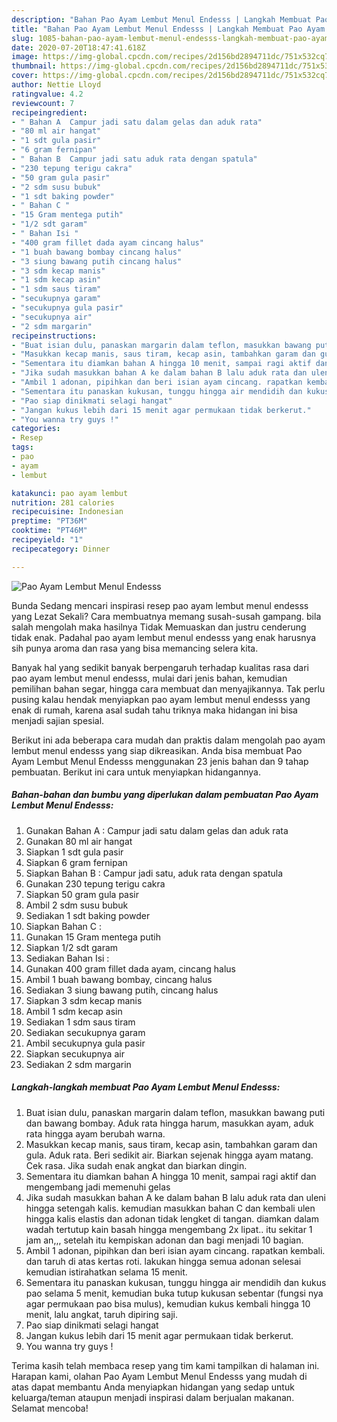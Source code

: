 ```yaml
---
description: "Bahan Pao Ayam Lembut Menul Endesss | Langkah Membuat Pao Ayam Lembut Menul Endesss Yang Lezat"
title: "Bahan Pao Ayam Lembut Menul Endesss | Langkah Membuat Pao Ayam Lembut Menul Endesss Yang Lezat"
slug: 1085-bahan-pao-ayam-lembut-menul-endesss-langkah-membuat-pao-ayam-lembut-menul-endesss-yang-lezat
date: 2020-07-20T18:47:41.618Z
image: https://img-global.cpcdn.com/recipes/2d156bd2894711dc/751x532cq70/pao-ayam-lembut-menul-endesss-foto-resep-utama.jpg
thumbnail: https://img-global.cpcdn.com/recipes/2d156bd2894711dc/751x532cq70/pao-ayam-lembut-menul-endesss-foto-resep-utama.jpg
cover: https://img-global.cpcdn.com/recipes/2d156bd2894711dc/751x532cq70/pao-ayam-lembut-menul-endesss-foto-resep-utama.jpg
author: Nettie Lloyd
ratingvalue: 4.2
reviewcount: 7
recipeingredient:
- " Bahan A  Campur jadi satu dalam gelas dan aduk rata"
- "80 ml air hangat"
- "1 sdt gula pasir"
- "6 gram fernipan"
- " Bahan B  Campur jadi satu aduk rata dengan spatula"
- "230 tepung terigu cakra"
- "50 gram gula pasir"
- "2 sdm susu bubuk"
- "1 sdt baking powder"
- " Bahan C "
- "15 Gram mentega putih"
- "1/2 sdt garam"
- " Bahan Isi "
- "400 gram fillet dada ayam cincang halus"
- "1 buah bawang bombay cincang halus"
- "3 siung bawang putih cincang halus"
- "3 sdm kecap manis"
- "1 sdm kecap asin"
- "1 sdm saus tiram"
- "secukupnya garam"
- "secukupnya gula pasir"
- "secukupnya air"
- "2 sdm margarin"
recipeinstructions:
- "Buat isian dulu, panaskan margarin dalam teflon, masukkan bawang puti dan bawang bombay. Aduk rata hingga harum, masukkan ayam, aduk rata hingga ayam berubah warna."
- "Masukkan kecap manis, saus tiram, kecap asin, tambahkan garam dan gula. Aduk rata. Beri sedikit air. Biarkan sejenak hingga ayam matang. Cek rasa. Jika sudah enak angkat dan biarkan dingin."
- "Sementara itu diamkan bahan A hingga 10 menit, sampai ragi aktif dan mengembang jadi memenuhi gelas"
- "Jika sudah masukkan bahan A ke dalam bahan B lalu aduk rata dan uleni hingga setengah kalis. kemudian masukkan bahan C dan kembali ulen hingga kalis elastis dan adonan tidak lengket di tangan. diamkan dalam wadah tertutup kain basah hingga mengembang 2x lipat.. itu sekitar 1 jam an,,, setelah itu kempiskan adonan dan bagi menjadi 10 bagian."
- "Ambil 1 adonan, pipihkan dan beri isian ayam cincang. rapatkan kembali. dan taruh di atas kertas roti. lakukan hingga semua adonan selesai kemudian istirahatkan selama 15 menit."
- "Sementara itu panaskan kukusan, tunggu hingga air mendidih dan kukus pao selama 5 menit, kemudian buka tutup kukusan sebentar (fungsi nya agar permukaan pao bisa mulus), kemudian kukus kembali hingga 10 menit, lalu angkat, taruh dipiring saji."
- "Pao siap dinikmati selagi hangat"
- "Jangan kukus lebih dari 15 menit agar permukaan tidak berkerut."
- "You wanna try guys !"
categories:
- Resep
tags:
- pao
- ayam
- lembut

katakunci: pao ayam lembut 
nutrition: 281 calories
recipecuisine: Indonesian
preptime: "PT36M"
cooktime: "PT46M"
recipeyield: "1"
recipecategory: Dinner

---
```



![Pao Ayam Lembut Menul Endesss](https://img-global.cpcdn.com/recipes/2d156bd2894711dc/751x532cq70/pao-ayam-lembut-menul-endesss-foto-resep-utama.jpg)

Bunda Sedang mencari inspirasi resep pao ayam lembut menul endesss yang Lezat Sekali? Cara membuatnya memang susah-susah gampang. bila salah mengolah maka hasilnya Tidak Memuaskan dan justru cenderung tidak enak. Padahal pao ayam lembut menul endesss yang enak harusnya sih punya aroma dan rasa yang bisa memancing selera kita.

Banyak hal yang sedikit banyak berpengaruh terhadap kualitas rasa dari pao ayam lembut menul endesss, mulai dari jenis bahan, kemudian pemilihan bahan segar, hingga cara membuat dan menyajikannya. Tak perlu pusing kalau hendak menyiapkan pao ayam lembut menul endesss yang enak di rumah, karena asal sudah tahu triknya maka hidangan ini bisa menjadi sajian spesial.




Berikut ini ada beberapa cara mudah dan praktis dalam mengolah pao ayam lembut menul endesss yang siap dikreasikan. Anda bisa membuat Pao Ayam Lembut Menul Endesss menggunakan 23 jenis bahan dan 9 tahap pembuatan. Berikut ini cara untuk menyiapkan hidangannya.

<!--inarticleads1-->

##### Bahan-bahan dan bumbu yang diperlukan dalam pembuatan Pao Ayam Lembut Menul Endesss:

1. Gunakan  Bahan A : Campur jadi satu dalam gelas dan aduk rata
1. Gunakan 80 ml air hangat
1. Siapkan 1 sdt gula pasir
1. Siapkan 6 gram fernipan
1. Siapkan  Bahan B : Campur jadi satu, aduk rata dengan spatula
1. Gunakan 230 tepung terigu cakra
1. Siapkan 50 gram gula pasir
1. Ambil 2 sdm susu bubuk
1. Sediakan 1 sdt baking powder
1. Siapkan  Bahan C :
1. Gunakan 15 Gram mentega putih
1. Siapkan 1/2 sdt garam
1. Sediakan  Bahan Isi :
1. Gunakan 400 gram fillet dada ayam, cincang halus
1. Ambil 1 buah bawang bombay, cincang halus
1. Sediakan 3 siung bawang putih, cincang halus
1. Siapkan 3 sdm kecap manis
1. Ambil 1 sdm kecap asin
1. Sediakan 1 sdm saus tiram
1. Sediakan secukupnya garam
1. Ambil secukupnya gula pasir
1. Siapkan secukupnya air
1. Sediakan 2 sdm margarin




<!--inarticleads2-->

##### Langkah-langkah membuat Pao Ayam Lembut Menul Endesss:

1. Buat isian dulu, panaskan margarin dalam teflon, masukkan bawang puti dan bawang bombay. Aduk rata hingga harum, masukkan ayam, aduk rata hingga ayam berubah warna.
1. Masukkan kecap manis, saus tiram, kecap asin, tambahkan garam dan gula. Aduk rata. Beri sedikit air. Biarkan sejenak hingga ayam matang. Cek rasa. Jika sudah enak angkat dan biarkan dingin.
1. Sementara itu diamkan bahan A hingga 10 menit, sampai ragi aktif dan mengembang jadi memenuhi gelas
1. Jika sudah masukkan bahan A ke dalam bahan B lalu aduk rata dan uleni hingga setengah kalis. kemudian masukkan bahan C dan kembali ulen hingga kalis elastis dan adonan tidak lengket di tangan. diamkan dalam wadah tertutup kain basah hingga mengembang 2x lipat.. itu sekitar 1 jam an,,, setelah itu kempiskan adonan dan bagi menjadi 10 bagian.
1. Ambil 1 adonan, pipihkan dan beri isian ayam cincang. rapatkan kembali. dan taruh di atas kertas roti. lakukan hingga semua adonan selesai kemudian istirahatkan selama 15 menit.
1. Sementara itu panaskan kukusan, tunggu hingga air mendidih dan kukus pao selama 5 menit, kemudian buka tutup kukusan sebentar (fungsi nya agar permukaan pao bisa mulus), kemudian kukus kembali hingga 10 menit, lalu angkat, taruh dipiring saji.
1. Pao siap dinikmati selagi hangat
1. Jangan kukus lebih dari 15 menit agar permukaan tidak berkerut.
1. You wanna try guys !




Terima kasih telah membaca resep yang tim kami tampilkan di halaman ini. Harapan kami, olahan Pao Ayam Lembut Menul Endesss yang mudah di atas dapat membantu Anda menyiapkan hidangan yang sedap untuk keluarga/teman ataupun menjadi inspirasi dalam berjualan makanan. Selamat mencoba!
